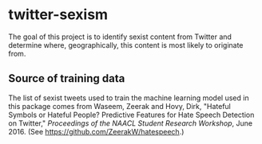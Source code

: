 # twitter-sexism

The goal of this project is to identify sexist content from Twitter and determine where, geographically, this content is most likely to originate from.


## Source of training data

The list of sexist tweets used to train the machine learning model used in this package comes from Waseem, Zeerak  and  Hovy, Dirk, "Hateful Symbols or Hateful People? Predictive Features for Hate Speech Detection on Twitter," *Proceedings of the NAACL Student Research Workshop*, June 2016. (See https://github.com/ZeerakW/hatespeech.)
